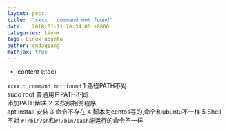```yaml
---
layout: post
title:  "xxxx : command not found"
date:   2018-01-11 20:34:00 +0800
categories: Linux
tags: Linux ubuntu  
author: cndaqiang
mathjax: true
---
```

* content
{:toc}






`xxxx : command not found`
1 路径PATH不对
<br>sudo root 普通用户PATH不同
<br>添加PATH解决
2 未按照相关程序
<br>apt install 安装
3 命令不存在
4 脚本为centos写的,命令和ubuntu不一样
5 Shell不对
`#!/bin/sh`和`#!/bin/bash`能运行的命令不一样
